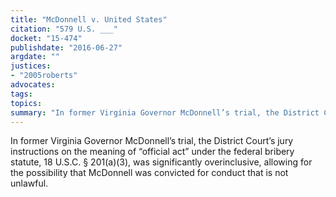 ```yaml
---
title: "McDonnell v. United States"
citation: "579 U.S. ___"
docket: "15-474"
publishdate: "2016-06-27"
argdate: ""
justices:
- "2005roberts"
advocates:
tags:
topics:
summary: "In former Virginia Governor McDonnell’s trial, the District Court’s jury instructions on the meaning of “official act” under the federal bribery statute, 18 U.S.C. § 201(a)(3), was significantly overinclusive, allowing for the possibility that McDonnell was convicted for conduct that is not unlawful."
---
```

In former Virginia Governor McDonnell’s trial, the District Court’s jury instructions on the meaning of “official act” under the federal bribery statute, 18 U.S.C. § 201(a)(3), was significantly overinclusive, allowing for the possibility that McDonnell was convicted for conduct that is not unlawful.

